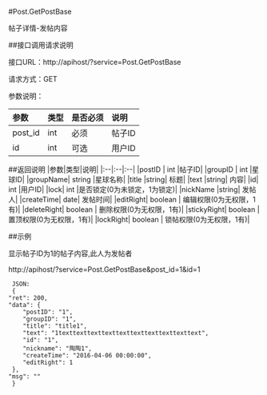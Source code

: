 #Post.GetPostBase

帖子详情-发帖内容

##接口调用请求说明

接口URL：http://apihost/?service=Post.GetPostBase

请求方式：GET

参数说明：

|参数|类型|是否必须|说明|
|:--|:--|:--|:--|
|post_id|int|必须|帖子ID|
|id|int|可选|用户ID|

##返回说明
|参数|类型|说明|
|:--|:--|:--|
|postID	|	int	|帖子ID|
|groupID	|	int	|星球ID|
|groupName|	string	|星球名称|
|title	|string|	标题|
|text	|string|	内容|
|id|	int	|用户ID|
|lock|    int |是否锁定(0为未锁定，1为锁定)|
|nickName	|string|	发帖人|
|createTime|	date|	发帖时间|
|editRight|	boolean	|	编辑权限(0为无权限，1有)|
|deleteRight|	boolean	|	删除权限(0为无权限，1有)|
|stickyRight|	boolean	|	置顶权限(0为无权限，1有)|
|lockRight|	boolean	|	锁帖权限(0为无权限，1有)|

##示例

显示帖子ID为1的帖子内容,此人为发帖者

http://apihost/?service=Post.GetPostBase&post_id=1&id=1

     JSON:
     {
    "ret": 200,
    "data": {
        "postID": "1",
        "groupID": "1",
        "title": "title1",
        "text": "1texttexttexttexttexttexttexttexttexttext",
        "id": "1",
        "nickname": "陶陶1",
        "createTime": "2016-04-06 00:00:00",
        "editRight": 1
     },
    "msg": ""
     }
